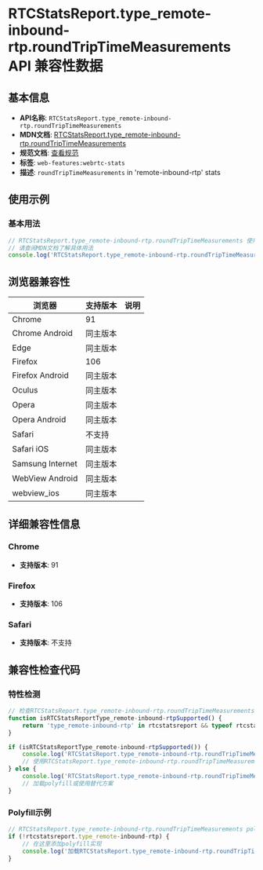 # RTCStatsReport.type_remote-inbound-rtp.roundTripTimeMeasurements API 兼容性数据

## 基本信息

- **API名称**: `RTCStatsReport.type_remote-inbound-rtp.roundTripTimeMeasurements`
- **MDN文档**: [RTCStatsReport.type_remote-inbound-rtp.roundTripTimeMeasurements](https://developer.mozilla.org/docs/Web/API/RTCRemoteInboundRtpStreamStats/roundTripTimeMeasurements)
- **规范文档**: [查看规范](https://w3c.github.io/webrtc-stats/#dom-rtcremoteinboundrtpstreamstats-roundtriptimemeasurements)
- **标签**: `web-features:webrtc-stats`
- **描述**: `roundTripTimeMeasurements` in 'remote-inbound-rtp' stats

## 使用示例

### 基本用法

```javascript
// RTCStatsReport.type_remote-inbound-rtp.roundTripTimeMeasurements 使用示例
// 请查阅MDN文档了解具体用法
console.log('RTCStatsReport.type_remote-inbound-rtp.roundTripTimeMeasurements API');
```

## 浏览器兼容性

| 浏览器 | 支持版本 | 说明 |
|--------|----------|------|
| Chrome | 91 |  |
| Chrome Android | 同主版本 |  |
| Edge | 同主版本 |  |
| Firefox | 106 |  |
| Firefox Android | 同主版本 |  |
| Oculus | 同主版本 |  |
| Opera | 同主版本 |  |
| Opera Android | 同主版本 |  |
| Safari | 不支持 |  |
| Safari iOS | 同主版本 |  |
| Samsung Internet | 同主版本 |  |
| WebView Android | 同主版本 |  |
| webview_ios | 同主版本 |  |

## 详细兼容性信息

### Chrome

- **支持版本**: 91

### Firefox

- **支持版本**: 106

### Safari

- **支持版本**: 不支持

## 兼容性检查代码

### 特性检测

```javascript
// 检查RTCStatsReport.type_remote-inbound-rtp.roundTripTimeMeasurements是否支持
function isRTCStatsReportType_remote-inbound-rtpSupported() {
    return 'type_remote-inbound-rtp' in rtcstatsreport && typeof rtcstatsreport.type_remote-inbound-rtp === 'function';
}

if (isRTCStatsReportType_remote-inbound-rtpSupported()) {
    console.log('RTCStatsReport.type_remote-inbound-rtp.roundTripTimeMeasurements 支持');
    // 使用RTCStatsReport.type_remote-inbound-rtp.roundTripTimeMeasurements
} else {
    console.log('RTCStatsReport.type_remote-inbound-rtp.roundTripTimeMeasurements 不支持，需要polyfill');
    // 加载polyfill或使用替代方案
}
```

### Polyfill示例

```javascript
// RTCStatsReport.type_remote-inbound-rtp.roundTripTimeMeasurements polyfill
if (!rtcstatsreport.type_remote-inbound-rtp) {
    // 在这里添加polyfill实现
    console.log('加载RTCStatsReport.type_remote-inbound-rtp.roundTripTimeMeasurements polyfill');
}
```

